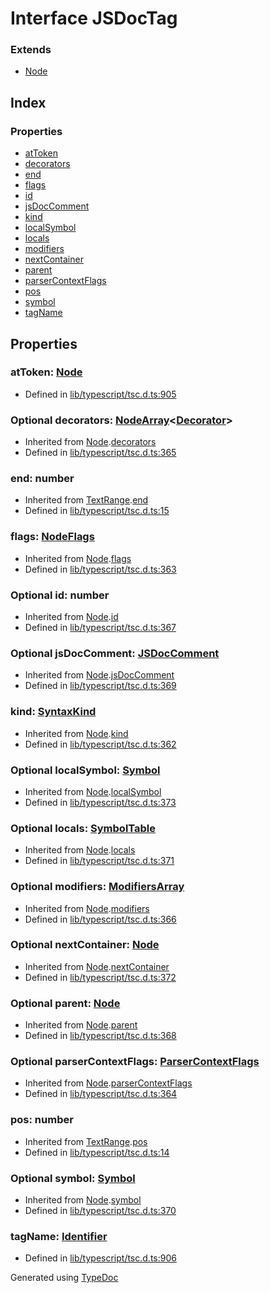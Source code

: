 # Interface JSDocTag


### Extends
* [Node](ts.node.md)

## Index

### Properties
* [atToken](ts.jsdoctag.md#attoken)
* [decorators](ts.jsdoctag.md#decorators)
* [end](ts.jsdoctag.md#end)
* [flags](ts.jsdoctag.md#flags)
* [id](ts.jsdoctag.md#id)
* [jsDocComment](ts.jsdoctag.md#jsdoccomment)
* [kind](ts.jsdoctag.md#kind)
* [localSymbol](ts.jsdoctag.md#localsymbol)
* [locals](ts.jsdoctag.md#locals)
* [modifiers](ts.jsdoctag.md#modifiers)
* [nextContainer](ts.jsdoctag.md#nextcontainer)
* [parent](ts.jsdoctag.md#parent)
* [parserContextFlags](ts.jsdoctag.md#parsercontextflags)
* [pos](ts.jsdoctag.md#pos)
* [symbol](ts.jsdoctag.md#symbol)
* [tagName](ts.jsdoctag.md#tagname)

## Properties

### atToken: [Node](ts.node.md)

* Defined in [lib/typescript/tsc.d.ts:905](https://github.com/kimamula/typedoc/blob/HEAD/src/lib/typescript/tsc.d.ts#L905)


### Optional decorators: [NodeArray](ts.nodearray.md)<[Decorator](ts.decorator.md)>

* Inherited from [Node](ts.node.md).[decorators](ts.node.md#decorators)
* Defined in [lib/typescript/tsc.d.ts:365](https://github.com/kimamula/typedoc/blob/HEAD/src/lib/typescript/tsc.d.ts#L365)


### end: number

* Inherited from [TextRange](ts.textrange.md).[end](ts.textrange.md#end)
* Defined in [lib/typescript/tsc.d.ts:15](https://github.com/kimamula/typedoc/blob/HEAD/src/lib/typescript/tsc.d.ts#L15)


### flags: [NodeFlags](../enums/ts.nodeflags.md)

* Inherited from [Node](ts.node.md).[flags](ts.node.md#flags)
* Defined in [lib/typescript/tsc.d.ts:363](https://github.com/kimamula/typedoc/blob/HEAD/src/lib/typescript/tsc.d.ts#L363)


### Optional id: number

* Inherited from [Node](ts.node.md).[id](ts.node.md#id)
* Defined in [lib/typescript/tsc.d.ts:367](https://github.com/kimamula/typedoc/blob/HEAD/src/lib/typescript/tsc.d.ts#L367)


### Optional jsDocComment: [JSDocComment](ts.jsdoccomment.md)

* Inherited from [Node](ts.node.md).[jsDocComment](ts.node.md#jsdoccomment)
* Defined in [lib/typescript/tsc.d.ts:369](https://github.com/kimamula/typedoc/blob/HEAD/src/lib/typescript/tsc.d.ts#L369)


### kind: [SyntaxKind](../enums/ts.syntaxkind.md)

* Inherited from [Node](ts.node.md).[kind](ts.node.md#kind)
* Defined in [lib/typescript/tsc.d.ts:362](https://github.com/kimamula/typedoc/blob/HEAD/src/lib/typescript/tsc.d.ts#L362)


### Optional localSymbol: [Symbol](ts.symbol.md)

* Inherited from [Node](ts.node.md).[localSymbol](ts.node.md#localsymbol)
* Defined in [lib/typescript/tsc.d.ts:373](https://github.com/kimamula/typedoc/blob/HEAD/src/lib/typescript/tsc.d.ts#L373)


### Optional locals: [SymbolTable](ts.symboltable.md)

* Inherited from [Node](ts.node.md).[locals](ts.node.md#locals)
* Defined in [lib/typescript/tsc.d.ts:371](https://github.com/kimamula/typedoc/blob/HEAD/src/lib/typescript/tsc.d.ts#L371)


### Optional modifiers: [ModifiersArray](ts.modifiersarray.md)

* Inherited from [Node](ts.node.md).[modifiers](ts.node.md#modifiers)
* Defined in [lib/typescript/tsc.d.ts:366](https://github.com/kimamula/typedoc/blob/HEAD/src/lib/typescript/tsc.d.ts#L366)


### Optional nextContainer: [Node](ts.node.md)

* Inherited from [Node](ts.node.md).[nextContainer](ts.node.md#nextcontainer)
* Defined in [lib/typescript/tsc.d.ts:372](https://github.com/kimamula/typedoc/blob/HEAD/src/lib/typescript/tsc.d.ts#L372)


### Optional parent: [Node](ts.node.md)

* Inherited from [Node](ts.node.md).[parent](ts.node.md#parent)
* Defined in [lib/typescript/tsc.d.ts:368](https://github.com/kimamula/typedoc/blob/HEAD/src/lib/typescript/tsc.d.ts#L368)


### Optional parserContextFlags: [ParserContextFlags](../enums/ts.parsercontextflags.md)

* Inherited from [Node](ts.node.md).[parserContextFlags](ts.node.md#parsercontextflags)
* Defined in [lib/typescript/tsc.d.ts:364](https://github.com/kimamula/typedoc/blob/HEAD/src/lib/typescript/tsc.d.ts#L364)


### pos: number

* Inherited from [TextRange](ts.textrange.md).[pos](ts.textrange.md#pos)
* Defined in [lib/typescript/tsc.d.ts:14](https://github.com/kimamula/typedoc/blob/HEAD/src/lib/typescript/tsc.d.ts#L14)


### Optional symbol: [Symbol](ts.symbol.md)

* Inherited from [Node](ts.node.md).[symbol](ts.node.md#symbol)
* Defined in [lib/typescript/tsc.d.ts:370](https://github.com/kimamula/typedoc/blob/HEAD/src/lib/typescript/tsc.d.ts#L370)


### tagName: [Identifier](ts.identifier.md)

* Defined in [lib/typescript/tsc.d.ts:906](https://github.com/kimamula/typedoc/blob/HEAD/src/lib/typescript/tsc.d.ts#L906)



Generated using [TypeDoc](http://typedoc.io)
